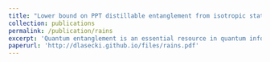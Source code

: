 ```yaml
---
title: "Lower bound on PPT distillable entanglement from isotropic states"
collection: publications
permalink: /publication/rains
excerpt: 'Quantum entanglement is an essential resource in quantum information theory. What is the rate of distillation of entanglement from isotropic states using operations that are positive-partial-transpose-preserving? This project presents a detailed proof of a theorem from the paper [*A semidefinite program for distillable entanglement*](https://arxiv.org/abs/quant-ph/0008047) by Rains that shows a lower bound for this rate. The problem is equivalent to the rate of transmission through a quantum depolarizing channel assisted by PPTp codes.'
paperurl: 'http://dlasecki.github.io/files/rains.pdf'
---
```

